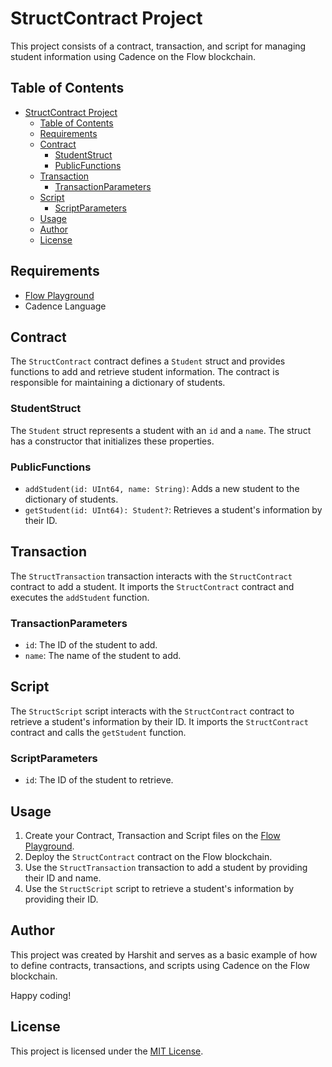 # StructContract Project

This project consists of a contract, transaction, and script for managing student information using Cadence on the Flow blockchain.

## Table of Contents

- [StructContract Project](#structcontract-project)
  - [Table of Contents](#table-of-contents)
  - [Requirements](#requirements)
  - [Contract](#contract)
    - [StudentStruct](#studentstruct)
    - [PublicFunctions](#publicfunctions)
  - [Transaction](#transaction)
    - [TransactionParameters](#transactionparameters)
  - [Script](#script)
    - [ScriptParameters](#scriptparameters)
  - [Usage](#usage)
  - [Author](#author)
  - [License](#license)

## Requirements

- [Flow Playground](https://play.flow.com/)
- Cadence Language

## Contract

The `StructContract` contract defines a `Student` struct and provides functions to add and retrieve student information. The contract is responsible for maintaining a dictionary of students.

### StudentStruct

The `Student` struct represents a student with an `id` and a `name`. The struct has a constructor that initializes these properties.

### PublicFunctions

- `addStudent(id: UInt64, name: String)`: Adds a new student to the dictionary of students.
- `getStudent(id: UInt64): Student?`: Retrieves a student's information by their ID.

## Transaction

The `StructTransaction` transaction interacts with the `StructContract` contract to add a student. It imports the `StructContract` contract and executes the `addStudent` function.

### TransactionParameters

- `id`: The ID of the student to add.
- `name`: The name of the student to add.

## Script

The `StructScript` script interacts with the `StructContract` contract to retrieve a student's information by their ID. It imports the `StructContract` contract and calls the `getStudent` function.

### ScriptParameters

- `id`: The ID of the student to retrieve.

## Usage

1. Create your Contract, Transaction and Script files on the [Flow Playground](https://play.flow.com/).
2. Deploy the `StructContract` contract on the Flow blockchain.
3. Use the `StructTransaction` transaction to add a student by providing their ID and name.
4. Use the `StructScript` script to retrieve a student's information by providing their ID.

## Author

This project was created by Harshit and serves as a basic example of how to define contracts, transactions, and scripts using Cadence on the Flow blockchain.

Happy coding!

## License

This project is licensed under the [MIT License](LICENSE).
